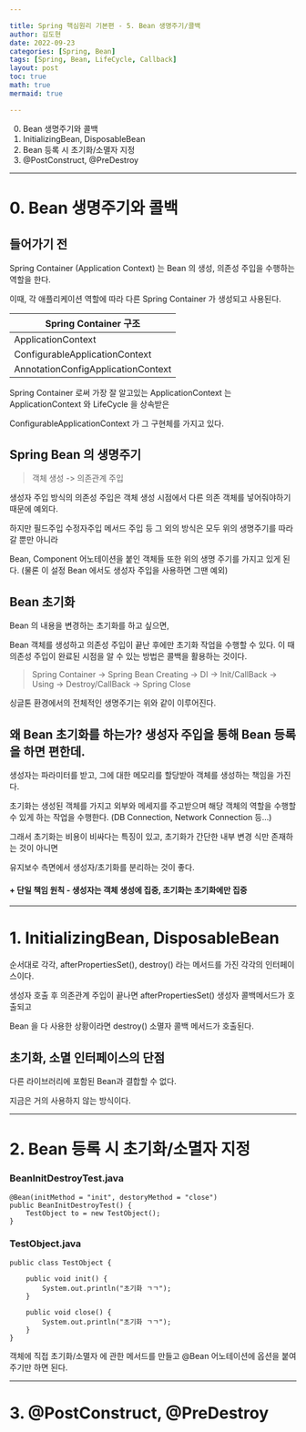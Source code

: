 ```yaml
---

title: Spring 핵심원리 기본편 - 5. Bean 생명주기/콜백
author: 김도현
date: 2022-09-23
categories: [Spring, Bean]
tags: [Spring, Bean, LifeCycle, Callback]
layout: post
toc: true
math: true
mermaid: true

---
```


0. Bean 생명주기와 콜백
1. InitializingBean, DisposableBean
2. Bean 등록 시 초기화/소멸자 지정
3. @PostConstruct, @PreDestroy

---

# 0. Bean 생명주기와 콜백

## 들어가기 전

Spring Container (Application Context) 는 Bean 의 생성, 의존성 주입을 수행하는 역할을 한다.

이때, 각 애플리케이션 역할에 따라 다른 Spring Container 가 생성되고 사용된다.

| Spring Container 구조                |
|------------------------------------|
| ApplicationContext                 |
| ConfigurableApplicationContext     |
| AnnotationConfigApplicationContext |

Spring Container 로써 가장 잘 알고있는 ApplicationContext 는 ApplicationContext 와 LifeCycle 을 상속받은

ConfigurableApplicationContext 가 그 구현체를 가지고 있다.

## Spring Bean 의 생명주기

> 객체 생성 -> 의존관계 주입

생성자 주입 방식의 의존성 주입은 객체 생성 시점에서 다른 의존 객체를 넣어줘야하기 때문에 예외다.

하지만 필드주입 수정자주입 메서드 주입 등 그 외의 방식은 모두 위의 생명주기를 따라갈 뿐만 아니라

Bean, Component 어노테이션을 붙인 객체들 또한 위의 생명 주기를 가지고 있게 된다. (물론 이 설정 Bean 에서도 생성자 주입을 사용하면 그땐 예외)

## Bean 초기화

Bean 의 내용을 변경하는 초기화를 하고 싶으면,

Bean 객체를 생성하고 의존성 주입이 끝난 후에만 초기화 작업을 수행할 수 있다. 이 때 의존성 주입이 완료된 시점을 알 수 있는 방법은 콜백을 활용하는 것이다.

> Spring Container -> Spring Bean Creating -> DI -> Init/CallBack -> Using -> Destroy/CallBack -> Spring Close

싱글톤 환경에서의 전체적인 생명주기는 위와 같이 이루어진다.

## 왜 Bean 초기화를 하는가? 생성자 주입을 통해 Bean 등록을 하면 편한데.

생성자는 파라미터를 받고, 그에 대한 메모리를 할당받아 객체를 생성하는 책임을 가진다.

초기화는 생성된 객체를 가지고 외부와 메세지를 주고받으며 해당 객체의 역할을 수행할 수 있게 하는 작업을 수행한다. (DB Connection, Network Connection 등...)

그래서 초기화는 비용이 비싸다는 특징이 있고, 초기화가 간단한 내부 변경 식만 존재하는 것이 아니면

유지보수 측면에서 생성자/초기화를 분리하는 것이 좋다.

#### + 단일 책임 원칙 - 생성자는 객체 생성에 집중, 초기화는 초기화에만 집중

---

# 1. InitializingBean, DisposableBean

순서대로 각각, afterPropertiesSet(), destroy() 라는 메서드를 가진 각각의 인터페이스이다.

생성자 호출 후 의존관계 주입이 끝나면 afterPropertiesSet() 생성자 콜백메서드가 호출되고

Bean 을 다 사용한 상황이라면 destroy() 소멸자 콜백 메서드가 호출된다.

## 초기화, 소멸 인터페이스의 단점

다른 라이브러리에 포함된 Bean과 결합할 수 없다.

지금은 거의 사용하지 않는 방식이다.

---

# 2. Bean 등록 시 초기화/소멸자 지정

### BeanInitDestroyTest.java

    @Bean(initMethod = "init", destoryMethod = "close")
    public BeanInitDestroyTest() {
        TestObject to = new TestObject();
    }

### TestObject.java

    public class TestObject {

        public void init() {
            System.out.println("초기화 ㄱㄱ");
        }

        public void close() {
            System.out.println("초기화 ㄱㄱ");
        }
    }

객체에 직접 초기화/소멸자 에 관한 메서드를 만들고 @Bean 어노테이션에 옵션을 붙여주기만 하면 된다.

---

# 3. @PostConstruct, @PreDestroy

